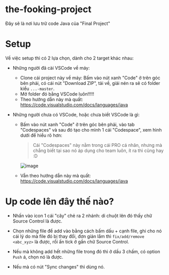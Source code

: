# the-fooking-project

Đây sẽ là nơi lưu trữ code Java của "Final Project"

# Setup

Về việc setup thì có 2 lựa chọn, dành cho 2 target khác nhau:

- Những người đã cài VSCode về máy:
  - Clone cái project này về máy: Bấm vào nút xanh "Code" ở trên góc bên phải, có cái nút "Download ZIP", tải về, giải nén ra sẽ có folder kiểu `...-master`.
  - Mở folder đó bằng VSCode luôn!!!!!
  - Theo hướng dẫn này mà quất: https://code.visualstudio.com/docs/languages/java
  
- Những người chưa có VSCode, hoặc chưa biết VSCode là gì:
  - Bấm vào nút xanh "Code" ở trên góc bên phải, vào tab "Codespaces" và sau đó tạo cho mình 1 cái "Codespace", xem hình dưới để hiểu rõ hơn:

    > Cái "Codespaces" này nằm trong cái PRO cá nhân, nhưng mà chẳng biết tại sao nó áp dụng cho team luôn, ít ra thì cũng hay :D
  
    ![image](https://user-images.githubusercontent.com/41561710/216740609-a24424f9-8a5f-4c7a-8e8f-340ac433a1e1.png)
  
  - Vẫn theo hướng dẫn này mà quất: https://code.visualstudio.com/docs/languages/java
  
# Up code lên đây thế nào?

- Nhấn vào icon 1 cái "cây" chẻ ra 2 nhánh: di chuột lên đó thấy chữ Source Control là được.

- Chọn những file để add vào bằng cách bấm dấu + cạnh file, ghi cho nó cái lý do mà file đó bị thay đổi, đơn giản lắm thì `fix/add/remove <abc_xyz>` là được, rồi ấn tick ở gần chữ Source Control.

- Nếu mà không add hết những file trong đó thì ở dấu 3 chấm, có option `Push` á, chọn nó là được.

- Nếu mà có nút "Sync changes" thì dùng nó.
